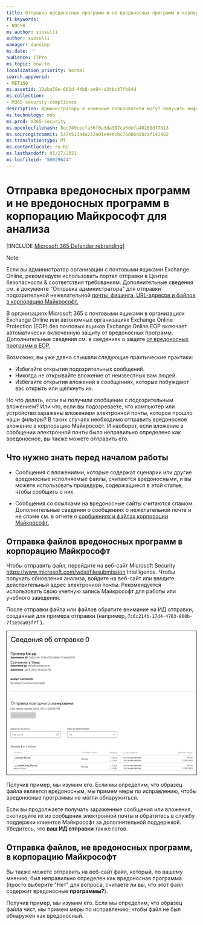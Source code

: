 ```yaml
---
title: Отправка вредоносных программ и не вредоносных программ в корпорацию Майкрософт для анализа
f1.keywords:
- NOCSH
ms.author: siosulli
author: siosulli
manager: dansimp
ms.date: ''
audience: ITPro
ms.topic: how-to
localization_priority: Normal
search.appverid:
- MET150
ms.assetid: 12eba50e-661d-44b8-ae94-a34bc47fb84d
ms.collection:
- M365-security-compliance
description: Администраторы и конечные пользователи могут получить информацию об отправке в корпорацию Майкрософт для анализа незащищенных вредоносных программ или неправильно выявленных вредоносных программ.
ms.technology: mdo
ms.prod: m365-security
ms.openlocfilehash: 8ec749cecfa36f0a3da907ca6defa40260d77613
ms.sourcegitcommit: 537e513a4a232a01e44ecbc76d86a8bcaf142482
ms.translationtype: MT
ms.contentlocale: ru-RU
ms.lasthandoff: 01/27/2021
ms.locfileid: "50029624"
---
```

# <a name="submit-malware-and-non-malware-to-microsoft-for-analysis"></a>Отправка вредоносных программ и не вредоносных программ в корпорацию Майкрософт для анализа

[!INCLUDE [Microsoft 365 Defender rebranding](../includes/microsoft-defender-for-office.md)]


> [!NOTE]
> Если вы администратор организации с почтовыми ящиками Exchange Online, рекомендуем использовать портал отправки в Центре безопасности & соответствия требованиям. Дополнительные сведения см. в документе "Отправка администратора" для отправки подозрительной нежелательной [почты, фишинга, URL-адресов и файлов в корпорацию Майкрософт.](admin-submission.md)

В организациях Microsoft 365 с почтовыми ящиками в организациях Exchange Online или автономных организациях Exchange Online Protection (EOP) без почтовых ящиков Exchange Online EOP включает автоматически включенную защиту от вредоносных программ. Дополнительные сведения см. в сведениях о защите [от вредоносных программ в EOP.](anti-malware-protection.md)

Возможно, вы уже давно слышали следующие практические практики:

- Избегайте открытия подозрительных сообщений.
- Никогда не открывайте вложение от неизвестных вам людей.
- Избегайте открытия вложений в сообщениях, которые побуждают вас открыть или щелкнуть их.

Но что делать, если вы получили сообщение с подозрительным вложением? Или что, если вы подозреваете, что компьютер или устройство заражены вложением электронной почты, которое прошло наши фильтры? В таких случаях необходимо отправить вредоносное вложение в корпорацию Майкрософт. И наоборот, если вложение в сообщении электронной почты было неправильно определено как вредоносное, вы также можете отправить его.

## <a name="what-do-you-need-to-know-before-you-begin"></a>Что нужно знать перед началом работы

- Сообщения с вложениями, которые содержат сценарии или другие вредоносные исполняемые файлы, считаются вредоносными, и вы можете использовать процедуры, содержащиеся в этой статье, чтобы сообщить о них.

- Сообщения со ссылками на вредоносные сайты считаются спамом. Дополнительные сведения о сообщениях о нежелательной почте и не спаме см. в отчете о [сообщениях и файлах корпорации Майкрософт.](report-junk-email-messages-to-microsoft.md)

## <a name="submit-malware-files-to-microsoft"></a>Отправка файлов вредоносных программ в корпорацию Майкрософт

Чтобы отправить файл, перейдите на веб-сайт Microsoft Security <https://www.microsoft.com/wdsi/filesubmission> Intelligence. Чтобы получать обновления анализа, войдите на веб-сайт или введите действительный адрес электронной почты. Рекомендуется использовать свою учетную запись Майкрософт для работы или учебного заведения.

После отправки файла или файлов обратите  внимание на ИД отправки, созданный для примера отправки (например, `7c6c214b-17d4-4703-860b-7f1e9da03f7f` ).

![Сведения об отправке на веб-сайте Windows Defender Security Intelligence](../../media/EOP-Malware-Protection-Center.png)

Получив пример, мы изумим его. Если мы определим, что образец файла является вредоносным, мы примем меры по исправлению, чтобы вредоносные программы не могли обнаружиться.

Если вы продолжаете получать зараженные сообщения или вложения, скопируйте их из сообщения электронной почты и обратитесь в службу поддержки клиентов Майкрософт за дополнительной поддержкой. Убедитесь, что **ваш ИД отправки** также готов.

## <a name="submit-non-malware-files-to-microsoft"></a>Отправка файлов, не вредоносных программ, в корпорацию Майкрософт

Вы также можете отправить на веб-сайт файл, который, по  вашему мнению, был неправильно определен как вредоносная программа (просто выберите "Нет" для вопроса, считаете ли вы, что этот файл содержит вредоносные **программы?**).

Получив пример, мы изумим его. Если мы определим, что образец файла чист, мы примем меры по исправлению, чтобы файл не был обнаружен как вредоносный.

